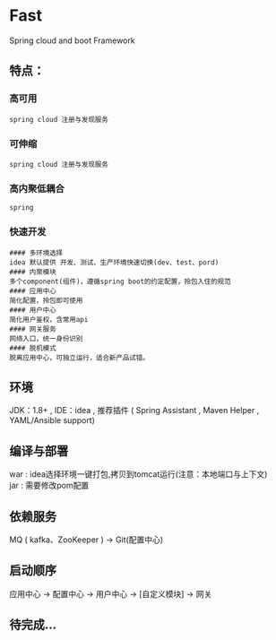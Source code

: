 # Fast
Spring cloud and boot Framework

## 特点：
### 高可用
	spring cloud 注册与发现服务
### 可伸缩
	spring cloud 注册与发现服务
### 高内聚低耦合
	spring 
### 快速开发
	#### 多环境选择
	idea 默认提供 开发、测试、生产环境快速切换(dev、test、pord)
	#### 内聚模块
	多个component(组件)，遵循spring boot的约定配置，拎包入住的规范
	#### 应用中心
	简化配置，拎包即可使用
	#### 用户中心
	简化用户鉴权，含常用api
	#### 网关服务
	网络入口，统一身份识别
	#### 脱机模式
	脱离应用中心，可独立运行，适合新产品试错。
	



## 环境
JDK：1.8+ , IDE：idea , 推荐插件 ( Spring Assistant , Maven Helper , YAML/Ansible support)

## 编译与部署
war : idea选择环境一键打包,拷贝到tomcat运行(注意：本地端口与上下文)<br/>jar : 需要修改pom配置

## 依赖服务
MQ ( kafka、ZooKeeper ) -> Git(配置中心)

## 启动顺序
应用中心 -> 配置中心 -> 用户中心 -> [自定义模块] -> 网关







## 待完成... 